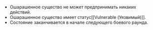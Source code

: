 - Ошарашенное существо не может предпринимать никаких действий. 
- Ошарашенное существо имеет статус[[Vulnerable (Уязвимый)]].
- Состояние заканчивается в начале следующего боевого раунда.